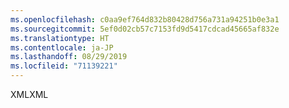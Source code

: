```yaml
---
ms.openlocfilehash: c0aa9ef764d832b80428d756a731a94251b0e3a1
ms.sourcegitcommit: 5ef0d02cb57c7153fd9d5417cdcad45665af832e
ms.translationtype: HT
ms.contentlocale: ja-JP
ms.lasthandoff: 08/29/2019
ms.locfileid: "71139221"
---
```

<span data-ttu-id="61183-101">XML</span><span class="sxs-lookup"><span data-stu-id="61183-101">XML</span></span>